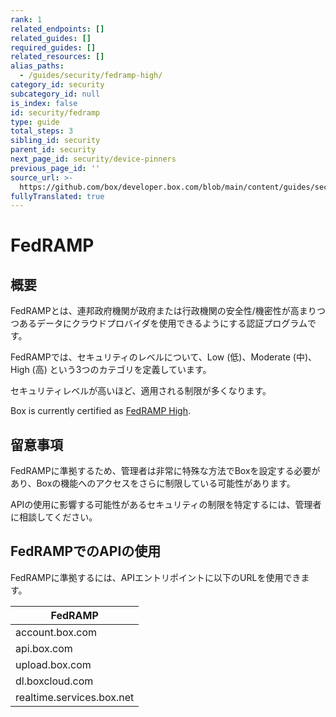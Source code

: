 ```yaml
---
rank: 1
related_endpoints: []
related_guides: []
required_guides: []
related_resources: []
alias_paths:
  - /guides/security/fedramp-high/
category_id: security
subcategory_id: null
is_index: false
id: security/fedramp
type: guide
total_steps: 3
sibling_id: security
parent_id: security
next_page_id: security/device-pinners
previous_page_id: ''
source_url: >-
  https://github.com/box/developer.box.com/blob/main/content/guides/security/fedramp.md
fullyTranslated: true
---
```

# FedRAMP

## 概要

FedRAMPとは、連邦政府機関が政府または行政機関の安全性/機密性が高まりつつあるデータにクラウドプロバイダを使用できるようにする認証プログラムです。

FedRAMPでは、セキュリティのレベルについて、Low (低)、Moderate (中)、High (高) という3つのカテゴリを定義しています。

セキュリティレベルが高いほど、適用される制限が多くなります。

Box is currently certified as [FedRAMP High][FedRAMPCert].

## 留意事項

FedRAMPに準拠するため、管理者は非常に特殊な方法でBoxを設定する必要があり、Boxの機能へのアクセスをさらに制限している可能性があります。

APIの使用に影響する可能性があるセキュリティの制限を特定するには、管理者に相談してください。

## FedRAMPでのAPIの使用

FedRAMPに準拠するには、APIエントリポイントに以下のURLを使用できます。

| FedRAMP                   |
| ------------------------- |
| account.box.com           |
| api.box.com               |
| upload.box.com            |
| dl.boxcloud.com           |
| realtime.services.box.net |

<!-- ## API Restrictions  The following API entry points are not yet available for usage under FedRAMP High configuration. -->

<!-- |API Entry point | |----------------| |/sign_requests| |/sign_requests/{sign_request_id}| |/sign_requests/{sign_request_id}/cancel| |/sign_requests/{sign_request_id}/resend| -->

<!-- ## Code Samples  Code samples allow you to bring in SDK, CLI, and cURL code samples. The ID needs to be an endpoint ID.  <Samples id='get_files_id' >

</Samples>

Make sure to close the HTML tag, either directly or like this.

<Samples id='get_files_id'>

</Samples>

## Messages

Messages are used to mark a text visually as being notable, a warning, or a sign
of danger.

<Message type='notice'>

A simple note

</Message>

<Message type='warning'>

A warning note

</Message>

<Message type='danger'>

A danger note

</Message>

Messages support a small size, and the content can include more Markdown text.

<Message size='small'>

# A title

A danger note with a markdown title and body.

</Message>

## Tabs

Not all code samples exist in the SDKs/CLI. You can add new code samples
for each language as follows.

<Tabs>

<Tab title='Node'>

```js
console.log('!')

```

</Tab>

<Tab title='.NET'>

```csharp
// some .NET code

```

</Tab>

</Tabs>

## Links

We recommend using referenced links.

This would [look like this][1].

At the end of the document, define the link.

[1]: https://box.com

We provide ways to link to guides, endpoints,
and resources without hard-coding the locale.

[Get a file by ID][endpoint://get-files-id]

[File resource][resource://file]

-->

[FedRAMPCert]: https://marketplace.fedramp.gov/products/F1212191840A
